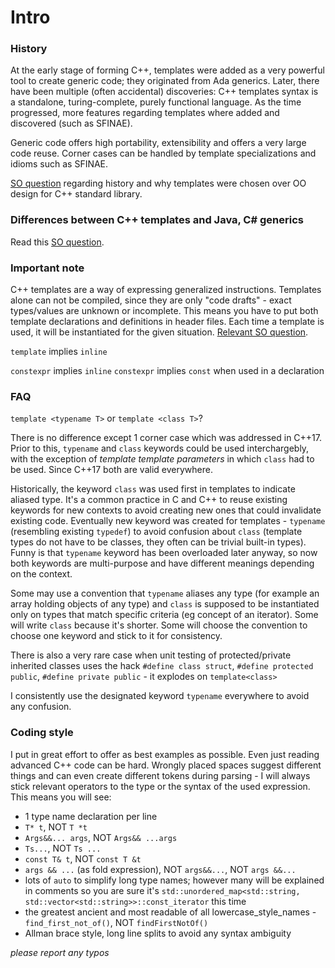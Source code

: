 # Intro

### History

At the early stage of forming C++, templates were added as a very powerful tool to create generic code; they originated from Ada generics. Later, there have been multiple (often accidental) discoveries: C++ templates syntax is a standalone, turing-complete, purely functional language. As the time progressed, more features regarding templates where added and discovered (such as SFINAE).

Generic code offers high portability, extensibility and offers a very large code reuse. Corner cases can be handled by template specializations and idioms such as SFINAE.

[SO question](https://stackoverflow.com/questions/1039853/why-is-the-c-stl-is-so-heavily-based-on-templates-and-not-on-interfaces) regarding history and why templates were chosen over OO design for C++ standard library.

### Differences between C++ templates and Java, C# generics

Read this [SO question](https://stackoverflow.com/questions/31693/what-are-the-differences-between-generics-in-c-sharp-and-java-and-templates-i).

### Important note

C++ templates are a way of expressing generalized instructions. Templates alone can not be compiled, since they are only "code drafts" - exact types/values are unknown or incomplete. This means you have to put both template declarations and definitions in header files. Each time a template is used, it will be instantiated for the given situation. [Relevant SO question](https://stackoverflow.com/questions/495021/why-can-templates-only-be-implemented-in-the-header-file).

`template` implies `inline`

`constexpr` implies `inline`
`constexpr` implies `const` when used in a declaration

### FAQ

`template <typename T>` or `template <class T>`?

There is no difference except 1 corner case which was addressed in C++17. Prior to this, `typename` and `class` keywords could be used interchargebly, with the exception of *template template parameters* in which `class` had to be used. Since C++17 both are valid everywhere.

Historically, the keyword `class` was used first in templates to indicate aliased type. It's a common practice in C and C++ to reuse existing keywords for new contexts to avoid creating new ones that could invalidate existing code. Eventually new keyword was created for templates - `typename` (resembling existing `typedef`) to avoid confusion about `class` (template types do not have to be classes, they often can be trivial built-in types). Funny is that `typename` keyword has been overloaded later anyway, so now both keywords are multi-purpose and have different meanings depending on the context.

Some may use a convention that `typename` aliases any type (for example an array holding objects of any type) and `class` is supposed to be instantiated only on types that match specific criteria (eg concept of an iterator). Some will write `class` because it's shorter. Some will choose the convention to choose one keyword and stick to it for consistency.

There is also a very rare case when unit testing of protected/private inherited classes uses the hack `#define class struct`, `#define protected public`, `#define private public` - it explodes on `template<class>` 

I consistently use the designated keyword `typename` everywhere to avoid any confusion.

### Coding style

I put in great effort to offer as best examples as possible. Even just reading advanced C++ code can be hard. Wrongly placed spaces suggest different things and can even create different tokens during parsing  - I will always stick relevant operators to the type or the syntax of the used expression. This means you will see:

- 1 type name declaration per line
- `T* t`, NOT `T *t`
- `Args&&... args`, NOT `Args&& ...args`
- `Ts...`, NOT `Ts ...`
- `const T& t`, NOT `const T &t`
- `args && ...` (as fold expression), NOT `args&&...`, NOT `args &&...`
- lots of `auto` to simplify long type names; however many will be explained in comments so you are sure it's `std::unordered_map<std::string, std::vector<std::string>>::const_iterator` this time
- the greatest ancient and most readable of all lowercase_style_names - `find_first_not_of()`, NOT `findFirstNotOf()`
- Allman brace style, long line splits to avoid any syntax ambiguity

_please report any typos_